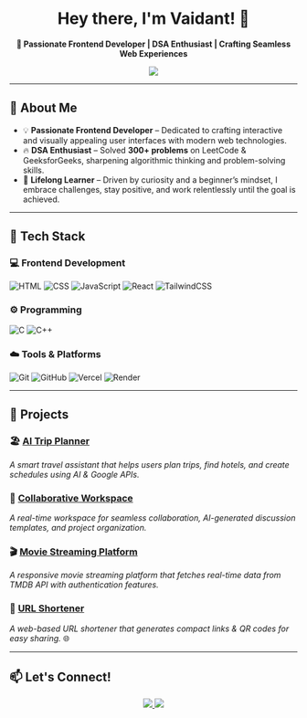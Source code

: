 <h1 align="center">Hey there, I'm Vaidant! 👋</h1>
<p align="center">
  <b>🚀 Passionate Frontend Developer | DSA Enthusiast | Crafting Seamless Web Experiences</b>
</p>

<p align="center">
  <img src="https://readme-typing-svg.herokuapp.com?color=%23FF5733&size=22&center=true&vCenter=true&width=500&lines=Building+Scalable+Web+Applications!;Love+Solving+DSA+Problems!;Passionate+Frontend+Developer!+🚀">
</p>

---

## 🚀 **About Me**
- 💡 **Passionate Frontend Developer** – Dedicated to crafting interactive and visually appealing user interfaces with modern web technologies.  
- 🔥 **DSA Enthusiast** – Solved **300+ problems** on LeetCode & GeeksforGeeks, sharpening algorithmic thinking and problem-solving skills.  
- 🌱 **Lifelong Learner** – Driven by curiosity and a beginner’s mindset, I embrace challenges, stay positive, and work relentlessly until the goal is achieved.

---

## 🎯 **Tech Stack**
### **💻 Frontend Development**
![HTML](https://img.shields.io/badge/HTML5-FF4500?style=flat&logo=html5&logoColor=white)
![CSS](https://img.shields.io/badge/CSS3-1572B6?style=flat&logo=css3&logoColor=white)
![JavaScript](https://img.shields.io/badge/JavaScript-F7DF1E?style=flat&logo=javascript&logoColor=black)
![React](https://img.shields.io/badge/React-61DAFB?style=flat&logo=react&logoColor=black)
![TailwindCSS](https://img.shields.io/badge/Tailwind_CSS-38B2AC?style=flat&logo=tailwind-css&logoColor=white)

### **⚙️ Programming**
![C](https://img.shields.io/badge/C-00599C?style=flat&logo=c&logoColor=white)
![C++](https://img.shields.io/badge/C%2B%2B-00599C?style=flat&logo=c%2B%2B&logoColor=white)

### **☁️ Tools & Platforms**
![Git](https://img.shields.io/badge/Git-F05032?style=flat&logo=git&logoColor=white)
![GitHub](https://img.shields.io/badge/GitHub-181717?style=flat&logo=github&logoColor=white)
![Vercel](https://img.shields.io/badge/Vercel-000000?style=flat&logo=vercel&logoColor=white)
![Render](https://img.shields.io/badge/Render-46E3B7?style=flat&logo=render&logoColor=white)

---

## 💼 **Projects**
### 🏖️ [AI Trip Planner](https://ai-trip-planner-h3ry.vercel.app/)
*A smart travel assistant that helps users plan trips, find hotels, and create schedules using AI & Google APIs.*  

### 🤝 [Collaborative Workspace](https://ai-powred-collaboration-app-5emq.vercel.app/)
*A real-time workspace for seamless collaboration, AI-generated discussion templates, and project organization.*  

### 🎬 [Movie Streaming Platform](https://online-movie-streaming-platform.vercel.app/)
*A responsive movie streaming platform that fetches real-time data from TMDB API with authentication features.*  

### 🔗 [URL Shortener](https://url-shortner-2-bpzj.onrender.com/)
*A web-based URL shortener that generates compact links & QR codes for easy sharing.* 🌐  

---

## 📫 **Let's Connect!**
<p align="center">
  <a href="https://www.linkedin.com/in/vaidant-shrivastava-264552297/">
    <img src="https://img.shields.io/badge/LinkedIn-0077B5?style=flat&logo=linkedin&logoColor=white">
  </a>
  <a href="mailto:vaidantshrivastava7@gmail.com">
    <img src="https://img.shields.io/badge/Email-D14836?style=flat&logo=gmail&logoColor=white">
  </a>
</p>
